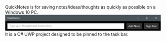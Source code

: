 QuickNotes is for saving notes/ideas/thoughts as quickly as possible on a Windows 10 PC.  
![Image](QuickNotesScreenShot.jpg)
It is a C# UWP project designed to be pinned to the task bar.
